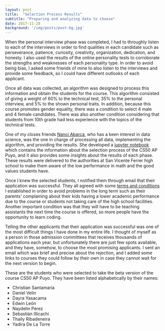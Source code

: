 ```yaml
---
layout: post
title:  "Selection Process Results"
subtitle: "Preparing and analyzing data to choose"
date: 2017-11-28
background: '/img/posts/post-bg.jpg'
---
```


When the personal interview phase was completed, I had to throughly listen to
each of the interviews in order to find qualities in each candidate such as
perseverance, patience, curiosity, creativity, organization, dedication, and
honesty. I also used the results of the online personality tests to corroborate
the strengths and weaknesses of each personality type. In order to avoid being bias, I
asked some friends of mine to also listen to the interviews and provide some
feedback, so I could have different outlooks of each applicant.

Once all data was collected, an algorithm was designed to process this information
and obtain the students for the course. This algorithm consisted of giving a weight
of 60% to the technical test, 35% to the personal interview, and 5% to the shown personal
traits. In addition, because this course promotes gender equality, there was a condition
to select 4 male and 4 female candidates. There was also another condition considering
that students from 10th grade had less experience with the topics of the technical tests.

One of my closes friends
<a target="_blank" href="https://www.linkedin.com/in/nanci-abarca-22430b38/">Nanci Abarca</a>, who has a keen interest in data science, was the
one in charge of processing all data, implementing the algorithm, and providing the results.
She developed a
  <a target="_blank" href="http://nbviewer.jupyter.org/github/Sikae/SelectionProcessCS50Puyo/blob/master/SelectionProcessCS50Puyo.ipynb">jupyter notebook</a>
which contains the information about the selection process of the CS50 AP Puyo,
and it also provides some insights about the results of each phase. These results
were delivered to the authorities at San Vicente Ferrer high school to make them aware of
the low performance in math and the good values students have.

Once I knew the selected students, I notified them through email that their application
was successful. They all agreed with some
  <a target="_blank" href="https://docs.google.com/document/d/1AKCAjcH_hO-ajf5_24X0KRmDDu3DrC0ftBDIDRvxfrE/edit?usp=sharing">terms and conditions</a>
I established in order to
avoid problems in the long term such as their parents' complaining about their kids
having a lower academic performance due to the course or students not taking
care of the high school facilities. Another important condition was that they will
have to be teaching assistants the next time the course is offered, so more people
have the opportunity to learn coding.

Telling the other applicants that their application was successful was one of the
most difficult things I have done in my entire life. I thought of myself as a person
in those admission committees that receives thousands of applications each year, but
unfortunately there are just few spots available, and they have, somehow, to choose
the most promising applicants. I sent an email which was brief and precise about
the rejection, and I added some links to courses they could follow by their own
in case they cannot wait for the next version to begin.

These are the students who were selected to take the beta version of the course
CS50 AP Puyo. They have been listed alphabetically by their names:

* Christian Santamaría
* Daniel Velin
* Dayra Yasacama
* Edwin León
* Naydelin Pérez
* Sebastián Illicachi
* Thaily Ribadeneira
* Yadira De La Torre
